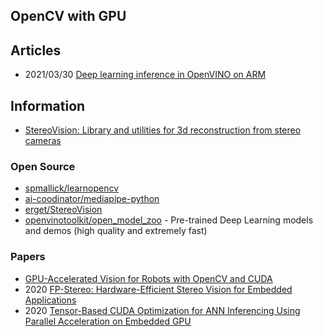 ## OpenCV with GPU


## Articles
- 2021/03/30 [Deep learning inference in OpenVINO on ARM](https://opencv.org/deep-learning-inference-in-openvino-on-arm/)



## Information
- [StereoVision: Library and utilities for 3d reconstruction from stereo cameras](http://erget.github.io/StereoVision/index.html)


### Open Source
- [spmallick/learnopencv](https://github.com/spmallick/learnopencv)
- [ai-coodinator/mediapipe-python](https://github.com/ai-coodinator/mediapipe-python)
- [erget/StereoVision](https://github.com/erget/StereoVision) 
- [openvinotoolkit/open_model_zoo](https://github.com/openvinotoolkit/open_model_zoo) - Pre-trained Deep Learning models and demos (high quality and extremely fast)



### Papers
- [GPU-Accelerated Vision for Robots with OpenCV and CUDA](http://repositori.uji.es/xmlui/bitstream/handle/10234/189456/Cervera_2020.pdf)
- 2020 [FP-Stereo: Hardware-Efficient Stereo Vision for Embedded Applications](https://arxiv.org/pdf/2006.03250.pdf)
- 2020 [Tensor-Based CUDA Optimization for ANN Inferencing Using Parallel Acceleration on Embedded GPU](https://www.ncbi.nlm.nih.gov/pmc/articles/PMC7256376/)



